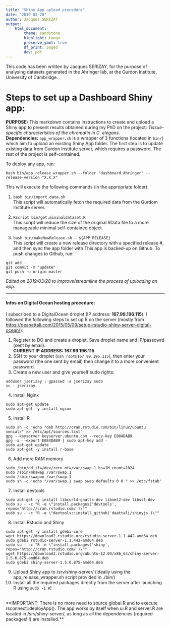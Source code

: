 ```yaml
---
title: "Shiny App upload procedure"
date: "2019-03-28"
author: Jacques SERIZAY
output:
    html_document:
        theme: sandstone
        highlight: tango
        preserve_yaml: true
        df_print: paged
        dev: pdf
---
```

This code has been written by Jacques SERIZAY, for the purpose of analysing datasets generated in the Ahringer lab, at the Gurdon Institute, University of Cambridge.  

# Steps to set up a Dashboard Shiny app:
 
__PURPOSE:__ This markdown contains instructions to create and upload a Shiny app to present results obtained during my PhD on the project: *Tissue-specific characteristics of the chromatin in C. elegans*.  
__Dependencies:__ `app_wrapper.sh` is a wrapper of 3 functions (located in `bin/`) which aim to upload an existing Shiny App folder. The first step is to update existing data from Gurdon Institute server, which requires a password. The rest of the project is self-contained.  

To deploy any app, run:  
```
bash bin/app_release_wrapper.sh --folder "dashboard.Ahringer" --release-version "X.X.X"
```

This will execute the following commands (in the appropriate folder):  
1. ```bash bin/import.data.sh```  
This script will automatically fetch the required data from the Gurdom Institute server.

2. ```Rscript bin/get.mininaldataset.R```  
This script will reduce the size of the original RData file to a more manageable minimal self-contained object.

3. ```bash bin/makeNewRelease.sh - ${APP_RELEASE}```  
This script will create a new release directory with a specified release #, and then sync the app folder with 
This app is backed-up on Github. To push changes to Github, run:

```
git add .
git commit -m "update"
git push -u origin master
```

_Edited on 2019/03/28 to improve/streamline the process of uploading an app._

-------------------

#### Infos on Digital Ocean hosting procedure:
I subscribed to a DigitalOcean droplet (IP address: **167.99.196.115**). I followed the following steps to set up R on the server (mostly from https://deanattali.com/2015/05/09/setup-rstudio-shiny-server-digital-ocean/):
1. Register to DO and create a droplet. Save droplet name and IP/passowrd (sent by email).  
**CURRENT IP ADDRESS: 167.99.196.115**
2. SSH to your droplet (```ssh root@167.99.196.115```), then enter your password (the one sent by email) then change it to a more convenient password. 
3. Create a new user and give yourself sudo rights: 
```
adduser jserizay ; gpasswd -a jserizay sudo
su - jserizay
```
4. Install Nginx
```
sudo apt-get update
sudo apt-get -y install nginx
```
5. Install R  
```
sudo sh -c 'echo "deb http://cran.rstudio.com/bin/linux/ubuntu xenial/" >> /etc/apt/sources.list'
gpg --keyserver keyserver.ubuntu.com --recv-key E084DAB9
gpg -a --export E084DAB9 | sudo apt-key add -
sudo apt-get update
sudo apt-get -y install r-base
```
6. Add more RAM memory
```
sudo /bin/dd if=/dev/zero of=/var/swap.1 bs=1M count=1024
sudo /sbin/mkswap /var/swap.1
sudo /sbin/swapon /var/swap.1
sudo sh -c 'echo "/var/swap.1 swap swap defaults 0 0 " >> /etc/fstab'
```
7. Install devtools
```
sudo apt-get -y install libcurl4-gnutls-dev libxml2-dev libssl-dev
sudo su - -c "R -e \"install.packages('devtools', repos='http://cran.rstudio.com/')\""
sudo su - -c "R -e \"devtools::install_github('daattali/shinyjs')\""
```
8. Install Rstudio and Shiny
```
sudo apt-get -y install gdebi-core
wget https://download2.rstudio.org/rstudio-server-1.1.442-amd64.deb
sudo gdebi rstudio-server-1.1.442-amd64.deb
sudo su - -c "R -e \"install.packages('shiny', repos='http://cran.rstudio.com/')\""
wget https://download3.rstudio.org/ubuntu-12.04/x86_64/shiny-server-1.5.6.875-amd64.deb
sudo gdebi shiny-server-1.5.6.875-amd64.deb
```
9. Upload Shiny app to /srv/shiny-server/ (ideally using the app_release_wrapper.sh script provided in ./bin/)
10. Install all the required packages directly from the server after launching R using ```sudo -i R```!  
<br>
**IMPORTANT: There is no more need to source global.R and to execute rsconnect::deployApp(). The app works by itself when ui.R and server.R are located in /srv/shiny-server/, as long as all the dependencies (required packages!!!) are installed.**